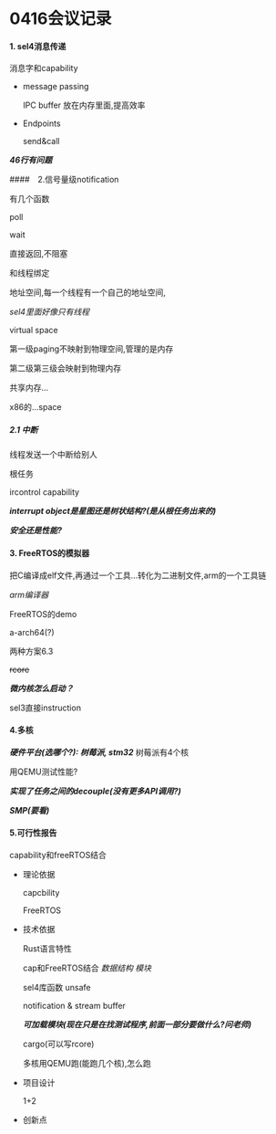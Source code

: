 # 0416会议记录

#### 1. sel4消息传递

消息字和capability

* message passing 

  IPC buffer 放在内存里面,提高效率

* Endpoints

  send&call

***46行有问题***

####　2.信号量级notification

有几个函数

poll

wait

直接返回,不阻塞

和线程绑定

地址空间,每一个线程有一个自己的地址空间,

*sel4里面好像只有线程*

virtual space

第一级paging不映射到物理空间,管理的是内存

第二级第三级会映射到物理内存

共享内存...

x86的...space

##### 2.1 中断

线程发送一个中断给别人

根任务

ircontrol capability

***interrupt object是星图还是树状结构?(是从根任务出来的)***

***安全还是性能?***

#### 3. FreeRTOS的模拟器

把C编译成elf文件,再通过一个工具...转化为二进制文件,arm的一个工具链

*arm编译器* 

FreeRTOS的demo

a-arch64(?)

两种方案6.3

~~rcore~~

***微内核怎么启动？***

sel3直接instruction

#### 4.多核

***硬件平台(选哪个?): 树莓派, stm32***   树莓派有4个核

用QEMU测试性能?

***实现了任务之间的decouple(没有更多API调用?)***

***SMP(要看)***

#### 5.可行性报告

capability和freeRTOS结合

* 理论依据

  capcbility

  FreeRTOS

* 技术依据

  Rust语言特性

  cap和FreeRTOS结合  *数据结构*  *模块*

  sel4库函数 unsafe

  notification & stream buffer

  ***可加载模块(现在只是在找测试程序,前面一部分要做什么?问老师)***

  cargo(可以写rcore)

  多核用QEMU跑(能跑几个核),怎么跑

* 项目设计

  1+2

* 创新点

